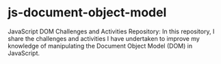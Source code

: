 # js-document-object-model
JavaScript DOM Challenges and Activities Repository: In this repository, I share the challenges and activities I have undertaken to improve my knowledge of manipulating the Document Object Model (DOM) in JavaScript.
